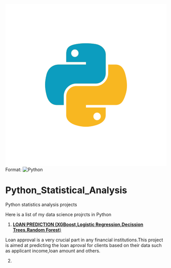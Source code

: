 ![GitHub Logo](/loanPredictiongraphs/python.png)
Format: ![Python](url)

# Python_Statistical_Analysis

Python statistics analysis projects

Here is a list of my data science projrcts in Python

1.  [**LOAN PREDICTION (XGBoost,Logistic Regression,Decission Trees,Random Forest**)](https://github.com/GeorgeOduor/Python_Statistical_Analysis/blob/master/loanprediction%20notebook.md)

Loan approval is a very crucial part in any financial institutions.This project is aimed at predicting the loan aproval for clients based on their data such as applicant income,loan amount and others.

2.  
